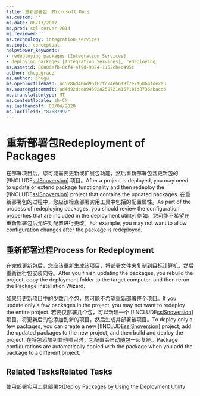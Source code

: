 ```yaml
---
title: 重新部署包 |Microsoft Docs
ms.custom: ''
ms.date: 06/13/2017
ms.prod: sql-server-2014
ms.reviewer: ''
ms.technology: integration-services
ms.topic: conceptual
helpviewer_keywords:
- redeploying packages [Integration Services]
- deploying packages [Integration Services], redeploying
ms.assetid: 86806efb-8cf4-4f9d-9824-1152cb4c495c
author: chugugrace
ms.author: chugu
ms.openlocfilehash: 4c5286d406d96f62fc74eb619f7e7a6064fde2a3
ms.sourcegitcommit: ad4d92dce894592a259721a1571b1d8736abacdb
ms.translationtype: MT
ms.contentlocale: zh-CN
ms.lasthandoff: 08/04/2020
ms.locfileid: "87687992"
---
```

# <a name="redeployment-of-packages"></a><span data-ttu-id="bc74e-102">重新部署包</span><span class="sxs-lookup"><span data-stu-id="bc74e-102">Redeployment of Packages</span></span>
  <span data-ttu-id="bc74e-103">在部署项目后，您可能需要更新或扩展包功能，然后重新部署包含更新包的 [!INCLUDE[ssISnoversion](../includes/ssisnoversion-md.md)] 项目。</span><span class="sxs-lookup"><span data-stu-id="bc74e-103">After a project is deployed, you may need to update or extend package functionality and then redeploy the [!INCLUDE[ssISnoversion](../includes/ssisnoversion-md.md)] project that contains the updated packages.</span></span> <span data-ttu-id="bc74e-104">在重新部署包的过程中，您应该检查部署实用工具中包括的配置属性。</span><span class="sxs-lookup"><span data-stu-id="bc74e-104">As part of the process of redeploying packages, you should review the configuration properties that are included in the deployment utility.</span></span> <span data-ttu-id="bc74e-105">例如，您可能不希望在重新部署包后允许对配置进行更改。</span><span class="sxs-lookup"><span data-stu-id="bc74e-105">For example, you may not want to allow configuration changes after the package is redeployed.</span></span>  
  
## <a name="process-for-redeployment"></a><span data-ttu-id="bc74e-106">重新部署过程</span><span class="sxs-lookup"><span data-stu-id="bc74e-106">Process for Redeployment</span></span>  
 <span data-ttu-id="bc74e-107">在完成更新包后，您应该重新生成该项目，将部署文件夹复制到目标计算机，然后重新运行包安装向导。</span><span class="sxs-lookup"><span data-stu-id="bc74e-107">After you finish updating the packages, you rebuild the project, copy the deployment folder to the target computer, and then rerun the Package Installation Wizard.</span></span>  
  
 <span data-ttu-id="bc74e-108">如果只更新项目中的少数几个包，您可能不希望重新部署整个项目。</span><span class="sxs-lookup"><span data-stu-id="bc74e-108">If you update only a few packages in the project, you may not want to redeploy the entire project.</span></span> <span data-ttu-id="bc74e-109">若要仅部署几个包，可以新建一个 [!INCLUDE[ssISnoversion](../includes/ssisnoversion-md.md)] 项目，将更新后的包添加到新的项目，然后生成并部署该项目。</span><span class="sxs-lookup"><span data-stu-id="bc74e-109">To deploy only a few packages, you can create a new [!INCLUDE[ssISnoversion](../includes/ssisnoversion-md.md)] project, add the updated packages to the new project, and then build and deploy the project.</span></span> <span data-ttu-id="bc74e-110">在将包添加到其他项目时，包配置会自动随包一起复制。</span><span class="sxs-lookup"><span data-stu-id="bc74e-110">Package configurations are automatically copied with the package when you add the package to a different project.</span></span>  
  
## <a name="related-tasks"></a><span data-ttu-id="bc74e-111">Related Tasks</span><span class="sxs-lookup"><span data-stu-id="bc74e-111">Related Tasks</span></span>  
 [<span data-ttu-id="bc74e-112">使用部署实用工具部署包</span><span class="sxs-lookup"><span data-stu-id="bc74e-112">Deploy Packages by Using the Deployment Utility</span></span>](../../2014/integration-services/deploy-packages-by-using-the-deployment-utility.md)  
  
  
